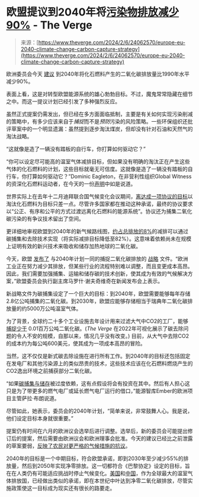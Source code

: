 <!--yml

category: 未分类

date: 2024-05-27 14:40:41

-->

# 欧盟提议到2040年将[污染物排放减少90%](https://www.theverge.com/2024/2/6/24062570/europe-eu-2040-climate-change-carbon-capture-strategy) - The Verge

> 来源：[https://www.theverge.com/2024/2/6/24062570/europe-eu-2040-climate-change-carbon-capture-strategy](https://www.theverge.com/2024/2/6/24062570/europe-eu-2040-climate-change-carbon-capture-strategy)

欧洲委员会今天 [建议](https://ec.europa.eu/commission/presscorner/detail/en/ip_24_588) 到2040年将化石燃料产生的二氧化碳排放量比1990年水平减少90%。

表面上看，这是对转型欧盟能源系统的雄心勃勃目标。不过，魔鬼常常隐藏在细节之中。而这一提议计划已经引发了多种强烈反应。

虽然正式提案仍需发出，但已经在多方面面临抵制，主要是有关如何实现污染削减的策略中，有多少应该来自于*捕捉*而不是*预防*污染的风险策略。一些环保组织还批评草案中的一个明显遗漏：虽然提到逐步淘汰煤炭，但却没有针对石油和天然气的淘汰战略。

“这就像是造了一辆没有踏板的自行车，你打算如何驱动它？”

“你可以设定尽可能高的温室气体减排目标，但如果没有明确的淘汰正在产生这些气体的化石燃料的计划，这些目标就毫无可信度。这就像是造了一辆没有踏板的自行车，你打算如何驱动它？”Dominic Eagleton，在非营利性组织Global Witness的资深化石燃料运动者，在今天的一份[声明](https://www.globalwitness.org/en/press-releases/lack-of-oil-and-gas-phase-out-in-eus-climate-targets-like-a-bike-without-pedals/)中如是说道。

世界实际上在去年十二月迪拜联合国气候变化会议期间，[离达成一项协议的目标](/2023/12/13/23993937/dubai-un-climate-change-conference-cop28-united-nations-fossil-fuels)以淘汰化石燃料为目标只差一点。尽管许多国家都在推动这种承诺，最终的协议要求以“公正、有序和公平的方式过渡远离化石燃料的能源系统”。协议还为捕集二氧化碳污染的有争议技术留出了空间。

更详细地审视欧盟到2040年的新气候路线图，[约占总排放的8%](https://www.euractiv.com/section/climate-environment/news/eu-kicks-off-debate-on-2040-climate-goal-on-way-to-net-zero-emissions/)的减排可以通过碳捕集和去除技术实现（将实际减排目标降低至82%）。这意味着依赖尚未在规模上证明有效的新兴技术来吸收和储存加热地球的二氧化碳。

今天，欧盟 [发布了](https://ec.europa.eu/info/law/better-regulation/have-your-say/initiatives/13848-Industrial-carbon-management-carbon-capture-utilisation-and-storage-deployment_en) 与2040年计划一同的捕捉二氧化碳排放的 [战略](https://ec.europa.eu/commission/presscorner/detail/en/ip_24_585) 文件。“欧洲工业正在努力减少其排放，但某些行业的流程特别难以调整，而且变更成本高昂。因此，我们需要加强捕集、运输和储存碳的技术创新，使其成为有效的气候解决方案，”欧盟委员会执行副主席马罗什·谢夫奇维奇在新闻发布会上表示。

新战略文件为碳捕集设定了一个巨大的目标：到2040年，欧盟需要能够每年存储2.8亿公吨捕集的二氧化碳。到2030年，欧盟应能够存储相当于瑞典年二氧化碳排放量的约5000万公吨温室气体。

为了背景，全球约二十多个工业设施去年设计用来过滤大气中CO2的工厂，能够 [捕捉少于](https://www.iea.org/energy-system/carbon-capture-utilisation-and-storage/direct-air-capture) 0.01百万公吨二氧化碳。(*The Verge* 在2022年可视化展示了碳去除问题的令人不安的规模，自那以来，情况几乎没有改变。) 目前，从大气中去除CO2的成本约为每公吨600美元，使其成为一项成本高昂的冒险。

当然，这不仅仅是新式碳去除设施在进行所有工作。到2040年的目标还包括固定在发电厂和其他污染源上的类似昂贵的技术，这些技术应该在化石燃料燃烧产生的CO2逸出环境之前捕获部分二氧化碳。

“如果[碳捕集与储存](https://ec.europa.eu/commission/presscorner/detail/en/ip_24_585)被过度依赖，这有点假设将会有投资在其中。然后有人担心这只是为了带更多的燃气电厂或延长燃气电厂运行的借口，”能源智库Ember的欧洲项目主管萨拉·布朗说道。

尽管如此，她表示，委员会的2040年计划，“简单来说，非常鼓舞人心。我是说，他们设定目标本身就很重要。”

提案仍有时间在六月的欧洲议会选举后进行调整。选举后，新的委员会可能提出修订后的提案，然后需要由欧洲议会和欧洲理事会批准。今天的建议已经比之前泄露的草案要弱，[反映了农民对更严格的气候措施的抗议](https://www.reuters.com/world/europe/eu-set-recommend-deep-co2-cuts-2040-climate-target-2024-02-06/)。

2040年的目标是一个中期目标，符合欧盟承诺，即到2030年至少减少55%的排放量，然后到2050年实现净零排放。这一切都符合《巴黎协定》设定的目标，旨在在人类仍有可能适应挑战时停止气候变化。[美国](https://climateactiontracker.org/countries/usa/net-zero-targets/)和[中国](https://climateactiontracker.org/countries/china/net-zero-targets/)，作为全球最大的温室气体排放国，已经做出类似的承诺，即在本世纪中叶达到净零二氧化碳排放，尽管实施政策使这一目标成为现实还有很长的路要走。
